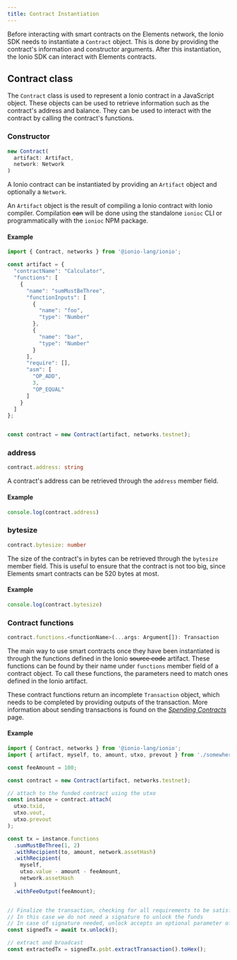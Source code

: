 ```yaml
---
title: Contract Instantiation
---
```


Before interacting with smart contracts on the Elements network, the Ionio SDK needs to instantiate a `Contract` object. This is done by providing the contract's information and constructor arguments. After this instantiation, the Ionio SDK can interact with Elements contracts.


## Contract class
The `Contract` class is used to represent a Ionio contract in a JavaScript object. These objects can be used to retrieve information such as the contract's address and balance. They can be used to interact with the contract by calling the contract's functions.

### Constructor
```ts
new Contract(
  artifact: Artifact,
  network: Network
)
```

A Ionio contract can be instantiated by providing an `Artifact` object and optionally a `Network`.

An `Artifact` object is the result of compiling a Ionio contract with Ionio compiler. Compilation ~~can~~ will be done using the standalone `ionioc` CLI or programmatically with the `ionioc` NPM package.


#### Example
```ts
import { Contract, networks } from '@ionio-lang/ionio';

const artifact = {
  "contractName": "Calculator",
  "functions": [
    {
      "name": "sumMustBeThree",
      "functionInputs": [
        {
          "name": "foo",
          "type": "Number"
        },
        {
          "name": "bar",
          "type": "Number"
        }
      ],
      "require": [],
      "asm": [
        "OP_ADD",
        3,
        "OP_EQUAL"
      ]
    }
  ]
};


const contract = new Contract(artifact, networks.testnet);
```

### address
```ts
contract.address: string
```

A contract's address can be retrieved through the `address` member field.

#### Example
```ts
console.log(contract.address)
```

### bytesize
```ts
contract.bytesize: number
```

The size of the contract's in bytes can be retrieved through the `bytesize` member field. This is useful to ensure that the contract is not too big, since Elements smart contracts can be 520 bytes at most.

#### Example
```ts
console.log(contract.bytesize)
```

### Contract functions
```ts
contract.functions.<functionName>(...args: Argument[]): Transaction
```

The main way to use smart contracts once they have been instantiated is through the functions defined in the Ionio ~~source code~~ artifact. These functions can be found by their name under `functions` member field of a contract object. To call these functions, the parameters need to match ones defined in the Ionio artifact.

These contract functions return an incomplete `Transaction` object, which needs to be completed by providing outputs of the transaction. More information about sending transactions is found on the [*Spending Contracts*](/docs/sdk/transactions) page.

#### Example
```ts
import { Contract, networks } from '@ionio-lang/ionio';
import { artifact, myself, to, amount, utxo, prevout } from './somewhere';

const feeAmount = 100;

const contract = new Contract(artifact, networks.testnet);

// attach to the funded contract using the utxo
const instance = contract.attach(
  utxo.txid, 
  utxo.vout, 
  utxo.prevout
);

const tx = instance.functions
  .sumMustBeThree(1, 2)
  .withRecipient(to, amount, network.assetHash)
  .withRecipient(
    myself, 
    utxo.value - amount - feeAmount, 
    network.assetHash
  )
  .withFeeOutput(feeAmount);


// Finalize the transaction, checking for all requirements to be satisfied. 
// In this case we do not need a signature to unlock the funds
// In case of signature needed, unlock accepts an optional parameter of Signer interface
const signedTx = await tx.unlock();

// extract and broadcast
const extractedTx = signedTx.psbt.extractTransaction().toHex();
```

